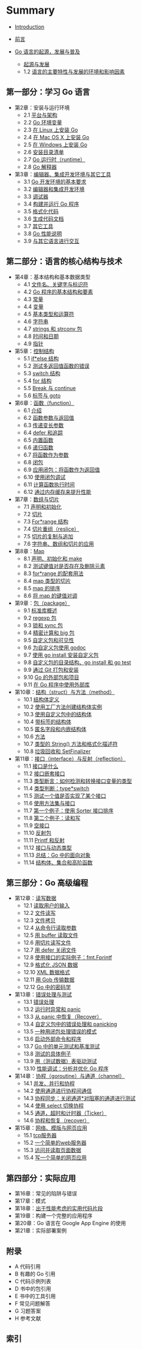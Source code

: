 # Summary

* [Introduction](README.md)

* [前言](preface.md)
* [Go 语言的起源，发展与普及](01.1.md)
	* [起源与发展](01.1.md)
	* 1.2 [语言的主要特性与发展的环境和影响因素](01.2.md)
## 第一部分：学习 Go 语言


* 第2章：安装与运行环境
	* 2.1 [平台与架构](02.1.md)
	* 2.2 [Go 环境变量](02.2.md)
	* 2.3 [在 Linux 上安装 Go](02.3.md)
	* 2.4 [在 Mac OS X 上安装 Go](02.4.md)
	* 2.5 [在 Windows 上安装 Go](02.5.md)
	* 2.6 [安装目录清单](02.6.md)
	* 2.7 [Go 运行时（runtime）](02.7.md)
	* 2.8 [Go 解释器](02.8.md)
* 第3章：[编辑器、集成开发环境与其它工具](03.0.md)
	* 3.1 [Go 开发环境的基本要求](03.1.md)
	* 3.2 [编辑器和集成开发环境](03.2.md)
	* 3.3 [调试器](03.3.md)
	* 3.4 [构建并运行 Go 程序](03.4.md)
	* 3.5 [格式化代码](03.5.md)
	* 3.6 [生成代码文档](03.6.md)
	* 3.7 [其它工具](03.7.md)
	* 3.8 [Go 性能说明](03.8.md)
	* 3.9 [与其它语言进行交互](03.9.md)

## 第二部分：语言的核心结构与技术

* 第4章：基本结构和基本数据类型
	* 4.1 [文件名、关键字与标识符](04.1.md)
	* 4.2 [Go 程序的基本结构和要素](04.2.md)
	* 4.3 [常量](04.3.md)
	* 4.4 [变量](04.4.md)
	* 4.5 [基本类型和运算符](04.5.md)
	* 4.6 [字符串](04.6.md)
	* 4.7 [strings 和 strconv 包](04.7.md)
	* 4.8 [时间和日期](04.8.md)
	* 4.9 [指针](04.9.md)
* 第5章：[控制结构](05.0.md)
	* 5.1 [if*else 结构](05.1.md)
	* 5.2 [测试多返回值函数的错误](05.2.md)
	* 5.3 [switch 结构](05.3.md)
	* 5.4 [for 结构](05.4.md)
	* 5.5 [Break 与 continue](05.5.md)
	* 5.6 [标签与 goto](05.6.md)
* 第6章：[函数（function）](06.0.md)
	* 6.1 [介绍](06.1.md)
	* 6.2 [函数参数与返回值](06.2.md)
	* 6.3 [传递变长参数](06.3.md)
	* 6.4 [defer 和追踪](06.4.md)
	* 6.5 [内置函数](06.5.md)
	* 6.6 [递归函数](06.6.md)
	* 6.7 [将函数作为参数](06.7.md)
	* 6.8 [闭包](06.8.md)
	* 6.9 [应用闭包：将函数作为返回值](06.9.md)
	* 6.10 [使用闭包调试](06.10.md)
	* 6.11 [计算函数执行时间](06.11.md)
	* 6.12 [通过内存缓存来提升性能](06.12.md)
* 第7章：[数组与切片](07.0.md)
	* 7.1 [声明和初始化](07.1.md)
	* 7.2 [切片](07.2.md)
	* 7.3 [For*range 结构](07.3.md)
	* 7.4 [切片重组（reslice）](07.4.md)
	* 7.5 [切片的复制与追加](07.5.md)
	* 7.6 [字符串、数组和切片的应用](07.6.md)
* 第8章：[Map](08.0.md)
	* 8.1 [声明、初始化和 make](08.1.md)
	* 8.2 [测试键值对是否存在及删除元素](08.2.md)
	* 8.3 [for*range 的配套用法](08.3.md)
	* 8.4 [map 类型的切片](08.4.md)
	* 8.5 [map 的排序](08.5.md)
	* 8.6 [将 map 的键值对调](08.6.md)
* 第9章：[包（package）](09.0.md)
	* 9.1 [标准库概述](09.1.md)
	* 9.2 [regexp 包](09.2.md)
	* 9.3 [锁和 sync 包](09.3.md)
	* 9.4 [精密计算和 big 包](09.4.md)
	* 9.5 [自定义包和可见性](09.5.md)
	* 9.6 [为自定义包使用 godoc](09.6.md)
	* 9.7 [使用 go install 安装自定义包](09.7.md)
	* 9.8 [自定义包的目录结构、go install 和 go test](09.8.md)
	* 9.9 [通过 Git 打包和安装](09.9.md)
	* 9.10 [Go 的外部包和项目](09.10.md)
	* 9.11 [在 Go 程序中使用外部库](09.11.md)
* 第10章：[结构（struct）与方法（method）](10.0.md)
    * 10.1 [结构体定义](10.1.md)
    * 10.2 [使用工厂方法创建结构体实例](10.2.md)
    * 10.3 [使用自定义包中的结构体](10.3.md)
    * 10.4 [带标签的结构体](10.4.md)
    * 10.5 [匿名字段和内嵌结构体](10.5.md)
    * 10.6 [方法](10.6.md)
    * 10.7 [类型的 String() 方法和格式化描述符](10.7.md)
    * 10.8 [垃圾回收和 SetFinalizer](10.8.md)
* 第11章：[接口（interface）与反射（reflection）](11.0.md)
    * 11.1 [接口是什么](11.1.md)
    * 11.2 [接口嵌套接口](11.2.md)
    * 11.3 [类型断言：如何检测和转换接口变量的类型](11.3.md)
    * 11.4 [类型判断：type*switch](11.4.md)
    * 11.5 [测试一个值是否实现了某个接口](11.5.md)
    * 11.6 [使用方法集与接口](11.6.md)
    * 11.7 [第一个例子：使用 Sorter 接口排序](11.7.md)
    * 11.8 [第二个例子：读和写](11.8.md)
    * 11.9 [空接口](11.9.md)
    * 11.10 [反射包](11.10.md)
    * 11.11 [Printf 和反射](11.11.md)
    * 11.12 [接口与动态类型](11.12.md)
    * 11.13 [总结：Go 中的面向对象](11.13.md)
    * 11.14 [结构体、集合和高阶函数](11.14.md)

## 第三部分：Go 高级编程

* 第12章：[读写数据](12.0.md)
    * 12.1 [读取用户的输入](12.1.md)
    * 12.2 [文件读写](12.2.md)
    * 12.3 [文件拷贝](12.3.md)
    * 12.4 [从命令行读取参数](12.4.md)
    * 12.5 [用 buffer 读取文件](12.5.md)
    * 12.6 [用切片读写文件](12.6.md)
    * 12.7 [用 defer 关闭文件](12.7.md)
    * 12.8 [使用接口的实际例子：fmt.Fprintf](12.8.md)
    * 12.9 [格式化 JSON 数据](12.9.md)
    * 12.10 [XML 数据格式](12.10.md)
    * 12.11 [用 Gob 传输数据](12.11.md)
    * 12.12 [Go 中的密码学](12.12.md)
* 第13章：[错误处理与测试](13.0.md)
    * 13.1 [错误处理](13.1.md)
    * 13.2 [运行时异常和 panic](13.2.md)
    * 13.3 [从 panic 中恢复（Recover）](13.3.md)
    * 13.4 [自定义包中的错误处理和 panicking](13.4.md)
    * 13.5 [一种用闭包处理错误的模式](13.5.md)
    * 13.6 [启动外部命令和程序](13.6.md)
    * 13.7 [Go 中的单元测试和基准测试](13.7.md)
    * 13.8 [测试的具体例子](13.8.md)
    * 13.9 [用（测试数据）表驱动测试](13.9.md)
    * 13.10 [性能调试：分析并优化 Go 程序](13.10.md)
* 第14章：[协程（goroutine）与通道（channel）](14.0.md)
    * 14.1 [并发、并行和协程](14.1.md)
    * 14.2 [使用通道进行协程间通信](14.2.md)
    * 14.3 [协程同步：关闭通道*对阻塞的通道进行测试](14.3.md)
    * 14.4 [使用 select 切换协程](14.4.md)
    * 14.5 [通道，超时和计时器（Ticker）](14.5.md)
    * 14.6 [协程和恢复（recover）](14.6.md)
* 第15章：[网络、模版与网页应用](15.0.md)
    * 15.1 [tcp服务器](15.1.md)
    * 15.2 [一个简单的web服务器](15.2.md)
    * 15.3 [访问并读取页面数据](15.3.md)
    * 15.4 [写一个简单的网页应用](15.4.md)

## 第四部分：实际应用

* 第16章：常见的陷阱与错误
* 第17章：模式
* 第18章：[出于性能考虑的实用代码片段](18.0.md)
* 第19章：构建一个完整的应用程序
* 第20章：Go 语言在 Google App Engine 的使用
* 第21章：实际部署案例

## 附录

* A 代码引用
* B 有趣的 Go 引用
* C 代码示例列表
* D 书中的包引用
* E 书中的工具引用
* F 常见问题解答
* G 习题答案
* H 参考文献

## 索引



